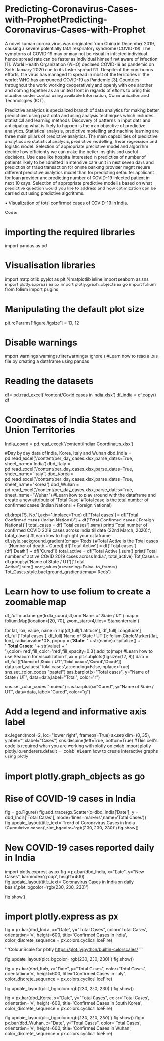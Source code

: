 # Predicting-Coronavirus-Cases-with-ProphetPredicting-Coronavirus-Cases-with-Prophet

A novel human corona virus was originated from China in December 2019, causing a severe potentially fatal respiratory syndrome (COVID-19). The symptoms of COVID-19 may or may not be visual in infected individual hence spread rate can be faster as individual himself not aware of infection [1]. World Health Organization (WHO) declared COVID-19 as pandemic on 3oth January 2020 due to its faster spread [2]. Despite of the continuous efforts, the virus has managed to spread in most of the territories in the world; WHO has announced COVID-19 as Pandemic [3]. Countries throughout the world working cooperatively and openly with one another and coming together as an united front in regards of efforts to bring this situation under control using available Information, Communication and Technologies (ICT).

Predictive analytics is specialized branch of data analytics for making better predictions using past data and using analysis techniques which includes statistical and learning methods. Discovery of patterns in input data and anticipating what is likely to happen is the man objective of predictive analytics. Statistical analysis, predictive modelling and machine learning are three main pillars of predictive analytics. The main capabilities of predictive analytics are statistical analysis, predictive modelling, linear regression and logistic model. Selection of appropriate predictive model and algorithm decide how efficiently we can make the better insights and useful decisions. Use case like hospital interested in prediction of number of patients likely to be admitted in intensive care unit in next seven days and prediction of fraud transaction for online banking provider might require different predictive analytics model than for predicting defaulter applicant for loan provider and predicting number of COVID-19 infected patient in next 10 days. Selection of appropriate predictive model is based on what predictive question would you like to address and how optimization can be carried out using predictive algorithms.

•	Visualization of total confirmed cases of COVID-19 in India.
 
Code:
# importing the required libraries
import pandas as pd

# Visualisation libraries
import matplotlib.pyplot as plt
%matplotlib inline
import seaborn as sns
import plotly.express as px
import plotly.graph_objects as go
import folium 
from folium import plugins

# Manipulating the default plot size
plt.rcParams['figure.figsize'] = 10, 12

# Disable warnings 
import warnings
warnings.filterwarnings('ignore')
#Learn how to read a .xls file by creating a dataframe using pandas
# Reading the datasets
df= pd.read_excel('/content/Covid cases in India.xlsx')
df_india = df.copy()
df
# Coordinates of India States and Union Territories
India_coord = pd.read_excel('/content/Indian Coordinates.xlsx')

#Day by day data of India, Korea, Italy and Wuhan
dbd_India = pd.read_excel('/content/per_day_cases.xlsx',parse_dates=True, sheet_name='India')
dbd_Italy = pd.read_excel('/content/per_day_cases.xlsx',parse_dates=True, sheet_name="Italy")
dbd_Korea = pd.read_excel('/content/per_day_cases.xlsx',parse_dates=True, sheet_name="Korea")
dbd_Wuhan = pd.read_excel('/content/per_day_cases.xlsx',parse_dates=True, sheet_name="Wuhan")
#Learn how to play around with the dataframe and create a new attribute of 'Total Case'
#Total case is the total number of confirmed cases (Indian National + Foreign National)

df.drop(['S. No.'],axis=1,inplace=True)
df['Total cases'] = df['Total Confirmed cases (Indian National)'] + df['Total Confirmed cases ( Foreign National )']
total_cases = df['Total cases'].sum()
print('Total number of confirmed COVID 2019 cases across India till date (22nd March, 2020):', total_cases)
#Learn how to highlight your dataframe
df.style.background_gradient(cmap='Reds')
#Total Active  is the Total cases - (Number of death + Cured)
df['Total Active'] = df['Total cases'] - (df['Death'] + df['Cured'])
total_active = df['Total Active'].sum()
print('Total number of active COVID 2019 cases across India:', total_active)
Tot_Cases = df.groupby('Name of State / UT')['Total Active'].sum().sort_values(ascending=False).to_frame()
Tot_Cases.style.background_gradient(cmap='Reds')
# Learn how to use folium to create a zoomable map
df_full = pd.merge(India_coord,df,on='Name of State / UT')
map = folium.Map(location=[20, 70], zoom_start=4,tiles='Stamenterrain')

for lat, lon, value, name in zip(df_full['Latitude'], df_full['Longitude'], df_full['Total cases'], df_full['Name of State / UT']):
    folium.CircleMarker([lat, lon], radius=value*0.8, popup = ('<strong>State</strong>: ' + str(name).capitalize() + '<br>''<strong>Total Cases</strong>: ' + str(value) + '<br>'),color='red',fill_color='red',fill_opacity=0.3 ).add_to(map)
#Learn how to use Seaborn for visualization
f, ax = plt.subplots(figsize=(12, 8))
data = df_full[['Name of State / UT','Total cases','Cured','Death']]
data.sort_values('Total cases',ascending=False,inplace=True)
sns.set_color_codes("pastel")
sns.barplot(x="Total cases", y="Name of State / UT", data=data,label="Total", color="r")

sns.set_color_codes("muted")
sns.barplot(x="Cured", y="Name of State / UT", data=data, label="Cured", color="g")


# Add a legend and informative axis label
ax.legend(ncol=2, loc="lower right", frameon=True)
ax.set(xlim=(0, 35), ylabel="",xlabel="Cases")
sns.despine(left=True, bottom=True)
#This cell's code is required when you are working with plotly on colab
import plotly
plotly.io.renderers.default = 'colab'
#Learn how to create interactive graphs using plotly
# import plotly.graph_objects as go
# Rise of COVID-19 cases in India
fig = go.Figure()
fig.add_trace(go.Scatter(x=dbd_India['Date'], y = dbd_India['Total Cases'], mode='lines+markers',name='Total Cases'))
fig.update_layout(title_text='Trend of Coronavirus Cases in India (Cumulative cases)',plot_bgcolor='rgb(230, 230, 230)')
fig.show()

# New COVID-19 cases reported daily in India

import plotly.express as px
fig = px.bar(dbd_India, x="Date", y="New Cases", barmode='group', height=400)
fig.update_layout(title_text='Coronavirus Cases in India on daily basis',plot_bgcolor='rgb(230, 230, 230)')

fig.show()
# import plotly.express as px
fig = px.bar(dbd_India, x="Date", y="Total Cases", color='Total Cases', orientation='v', height=600,
             title='Confirmed Cases in India', color_discrete_sequence = px.colors.cyclical.IceFire)

'''Colour Scale for plotly
https://plot.ly/python/builtin-colorscales/
'''

fig.update_layout(plot_bgcolor='rgb(230, 230, 230)')
fig.show()

fig = px.bar(dbd_Italy, x="Date", y="Total Cases", color='Total Cases', orientation='v', height=600,
             title='Confirmed Cases in Italy', color_discrete_sequence = px.colors.cyclical.IceFire)

fig.update_layout(plot_bgcolor='rgb(230, 230, 230)')
fig.show()

fig = px.bar(dbd_Korea, x="Date", y="Total Cases", color='Total Cases', orientation='v', height=600,
             title='Confirmed Cases in South Korea', color_discrete_sequence = px.colors.cyclical.IceFire)

fig.update_layout(plot_bgcolor='rgb(230, 230, 230)')
fig.show()
fig = px.bar(dbd_Wuhan, x="Date", y="Total Cases", color='Total Cases', orientation='v', height=600,
             title='Confirmed Cases in Wuhan', color_discrete_sequence = px.colors.cyclical.IceFire)
